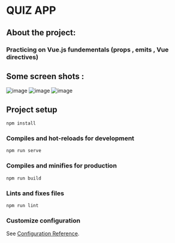 # QUIZ APP 

## About the project:
### Practicing on Vue.js fundementals (props , emits , Vue directives) 
## Some screen shots :
![image](https://user-images.githubusercontent.com/40239163/134768852-aabf4d95-38be-46ca-bb8a-94f700c81748.png)
![image](https://user-images.githubusercontent.com/40239163/134768872-9c0478e8-9cbe-48d4-88c0-fd51de99a76b.png)
![image](https://user-images.githubusercontent.com/40239163/134768889-63d8cde9-b880-4aa0-911d-f0ed495d9ecb.png)

## Project setup
```
npm install
```

### Compiles and hot-reloads for development
```
npm run serve
```

### Compiles and minifies for production
```
npm run build
```

### Lints and fixes files
```
npm run lint
```

### Customize configuration
See [Configuration Reference](https://cli.vuejs.org/config/).
